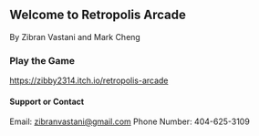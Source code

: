 ## Welcome to Retropolis Arcade

By Zibran Vastani and Mark Cheng

### Play the Game
<a> https://zibby2314.itch.io/retropolis-arcade</a>

#### Support or Contact
Email: zibranvastani@gmail.com
Phone Number: 404-625-3109
